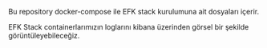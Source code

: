 Bu repository docker-compose ile EFK stack kurulumuna ait dosyaları içerir. 

EFK Stack containerlarımızın loglarını kibana üzerinden görsel bir şekilde görüntüleyebileceğiz.
